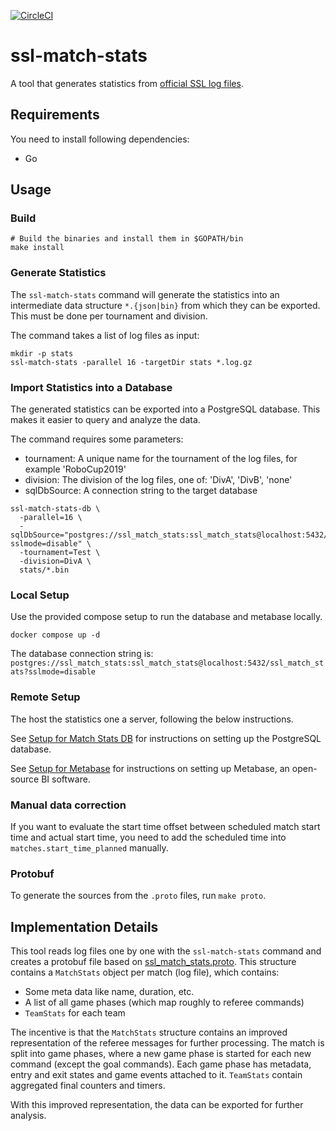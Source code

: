 [![CircleCI](https://circleci.com/gh/RoboCup-SSL/ssl-match-stats/tree/master.svg?style=svg)](https://circleci.com/gh/RoboCup-SSL/ssl-match-stats/tree/master)

# ssl-match-stats

A tool that generates statistics from [official SSL log files](https://ssl.robocup.org/game-logs/).

## Requirements

You need to install following dependencies:

* Go

## Usage

### Build

```shell
# Build the binaries and install them in $GOPATH/bin
make install
```

### Generate Statistics

The `ssl-match-stats` command will generate the statistics into an intermediate data structure `*.{json|bin}`
from which they can be exported. This must be done per tournament and division.

The command takes a list of log files as input:

```
mkdir -p stats
ssl-match-stats -parallel 16 -targetDir stats *.log.gz
```

### Import Statistics into a Database

The generated statistics can be exported into a PostgreSQL database.
This makes it easier to query and analyze the data.

The command requires some parameters:

* tournament: A unique name for the tournament of the log files, for example 'RoboCup2019'
* division: The division of the log files, one of: 'DivA', 'DivB', 'none'
* sqlDbSource: A connection string to the target database

```shell
ssl-match-stats-db \
  -parallel=16 \
  -sqlDbSource="postgres://ssl_match_stats:ssl_match_stats@localhost:5432/ssl_match_stats?sslmode=disable" \
  -tournament=Test \
  -division=DivA \
  stats/*.bin
```

### Local Setup

Use the provided compose setup to run the database and metabase locally.

```shell
docker compose up -d
```

The database connection string
is: `postgres://ssl_match_stats:ssl_match_stats@localhost:5432/ssl_match_stats?sslmode=disable`

### Remote Setup

The host the statistics one a server, following the below instructions.

See [Setup for Match Stats DB](./setup/matchStatsDb/README.md) for instructions on setting up the PostgreSQL database.

See [Setup for Metabase](./setup/metabase/README.md) for instructions on setting up Metabase, an open-source BI
software.

### Manual data correction

If you want to evaluate the start time offset between scheduled match start time and actual start time,
you need to add the scheduled time into `matches.start_time_planned` manually.

### Protobuf

To generate the sources from the `.proto` files, run `make proto`.

## Implementation Details

This tool reads log files one by one with the `ssl-match-stats` command and creates a protobuf file based
on [ssl_match_stats.proto](./proto/ssl_match_stats.proto).
This structure contains a `MatchStats` object per match (log file), which contains:

* Some meta data like name, duration, etc.
* A list of all game phases (which map roughly to referee commands)
* `TeamStats` for each team

The incentive is that the `MatchStats` structure contains an improved representation of the referee messages
for further processing. The match is split into game phases, where a new game phase is started for each new command
(except the goal commands). Each game phase has metadata, entry and exit states and game events attached to it.
`TeamStats` contain aggregated final counters and timers.

With this improved representation, the data can be exported for further analysis.

